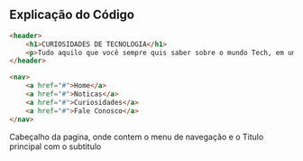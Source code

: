 ## Explicação do Código

```html
<header>
    <h1>CURIOSIDADES DE TECNOLOGIA</h1>
    <p>Tudo aquilo que você sempre quis saber sobre o mundo Tech, em um único lugar</p>
</header>

<nav>
    <a href="#">Home</a>
    <a href="#">Noticas</a>
    <a href="#">Curiosidades</a>
    <a href="#">Fale Conosco</a>
</nav>
```

Cabeçalho da pagina, onde contem o menu de navegação e o Titulo principal com o subtitulo




